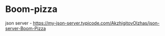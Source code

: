 # Boom-pizza

json server - https://my-json-server.typicode.com/AkzhigitovOlzhas/json-server-Boom-Pizza

